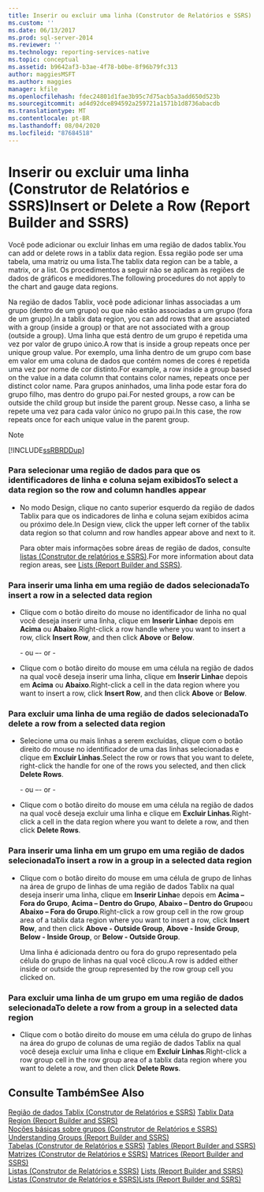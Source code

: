 ```yaml
---
title: Inserir ou excluir uma linha (Construtor de Relatórios e SSRS) | Microsoft Docs
ms.custom: ''
ms.date: 06/13/2017
ms.prod: sql-server-2014
ms.reviewer: ''
ms.technology: reporting-services-native
ms.topic: conceptual
ms.assetid: b9642af3-b3ae-4f78-b0be-8f96b79fc313
author: maggiesMSFT
ms.author: maggies
manager: kfile
ms.openlocfilehash: fdec24801d1fae3b95c7d75acb5a3add650d523b
ms.sourcegitcommit: ad4d92dce894592a259721a1571b1d8736abacdb
ms.translationtype: MT
ms.contentlocale: pt-BR
ms.lasthandoff: 08/04/2020
ms.locfileid: "87684518"
---
```

# <a name="insert-or-delete-a-row-report-builder-and-ssrs"></a><span data-ttu-id="b9e74-102">Inserir ou excluir uma linha (Construtor de Relatórios e SSRS)</span><span class="sxs-lookup"><span data-stu-id="b9e74-102">Insert or Delete a Row (Report Builder and SSRS)</span></span>
  <span data-ttu-id="b9e74-103">Você pode adicionar ou excluir linhas em uma região de dados tablix.</span><span class="sxs-lookup"><span data-stu-id="b9e74-103">You can add or delete rows in a tablix data region.</span></span> <span data-ttu-id="b9e74-104">Essa região pode ser uma tabela, uma matriz ou uma lista.</span><span class="sxs-lookup"><span data-stu-id="b9e74-104">The tablix data region can be a table, a matrix, or a list.</span></span> <span data-ttu-id="b9e74-105">Os procedimentos a seguir não se aplicam às regiões de dados de gráficos e medidores.</span><span class="sxs-lookup"><span data-stu-id="b9e74-105">The following procedures do not apply to the chart and gauge data regions.</span></span>  
  
 <span data-ttu-id="b9e74-106">Na região de dados Tablix, você pode adicionar linhas associadas a um grupo (dentro de um grupo) ou que não estão associadas a um grupo (fora de um grupo).</span><span class="sxs-lookup"><span data-stu-id="b9e74-106">In a tablix data region, you can add rows that are associated with a group (inside a group) or that are not associated with a group (outside a group).</span></span> <span data-ttu-id="b9e74-107">Uma linha que está dentro de um grupo é repetida uma vez por valor de grupo único.</span><span class="sxs-lookup"><span data-stu-id="b9e74-107">A row that is inside a group repeats once per unique group value.</span></span> <span data-ttu-id="b9e74-108">Por exemplo, uma linha dentro de um grupo com base em valor em uma coluna de dados que contém nomes de cores é repetida uma vez por nome de cor distinto.</span><span class="sxs-lookup"><span data-stu-id="b9e74-108">For example, a row inside a group based on the value in a data column that contains color names, repeats once per distinct color name.</span></span> <span data-ttu-id="b9e74-109">Para grupos aninhados, uma linha pode estar fora do grupo filho, mas dentro do grupo pai.</span><span class="sxs-lookup"><span data-stu-id="b9e74-109">For nested groups, a row can be outside the child group but inside the parent group.</span></span> <span data-ttu-id="b9e74-110">Nesse caso, a linha se repete uma vez para cada valor único no grupo pai.</span><span class="sxs-lookup"><span data-stu-id="b9e74-110">In this case, the row repeats once for each unique value in the parent group.</span></span>  
  
> [!NOTE]  
>  [!INCLUDE[ssRBRDDup](../../includes/ssrbrddup-md.md)]  
  
### <a name="to-select-a-data-region-so-the-row-and-column-handles-appear"></a><span data-ttu-id="b9e74-111">Para selecionar uma região de dados para que os identificadores de linha e coluna sejam exibidos</span><span class="sxs-lookup"><span data-stu-id="b9e74-111">To select a data region so the row and column handles appear</span></span>  
  
-   <span data-ttu-id="b9e74-112">No modo Design, clique no canto superior esquerdo da região de dados Tablix para que os indicadores de linha e coluna sejam exibidos acima ou próximo dele.</span><span class="sxs-lookup"><span data-stu-id="b9e74-112">In Design view, click the upper left corner of the tablix data region so that column and row handles appear above and next to it.</span></span>  
  
     <span data-ttu-id="b9e74-113">Para obter mais informações sobre áreas de região de dados, consulte [listas &#40;Construtor de relatórios e SSRS&#41;](tables-matrices-and-lists-report-builder-and-ssrs.md).</span><span class="sxs-lookup"><span data-stu-id="b9e74-113">For more information about data region areas, see [Lists &#40;Report Builder and SSRS&#41;](tables-matrices-and-lists-report-builder-and-ssrs.md).</span></span>  
  
### <a name="to-insert-a-row-in-a-selected-data-region"></a><span data-ttu-id="b9e74-114">Para inserir uma linha em uma região de dados selecionada</span><span class="sxs-lookup"><span data-stu-id="b9e74-114">To insert a row in a selected data region</span></span>  
  
-   <span data-ttu-id="b9e74-115">Clique com o botão direito do mouse no identificador de linha no qual você deseja inserir uma linha, clique em **Inserir Linha**e depois em **Acima** ou **Abaixo**.</span><span class="sxs-lookup"><span data-stu-id="b9e74-115">Right-click a row handle where you want to insert a row, click **Insert Row**, and then click **Above** or **Below**.</span></span>  
  
     <span data-ttu-id="b9e74-116">\- ou –</span><span class="sxs-lookup"><span data-stu-id="b9e74-116">\- or -</span></span>  
  
-   <span data-ttu-id="b9e74-117">Clique com o botão direito do mouse em uma célula na região de dados na qual você deseja inserir uma linha, clique em **Inserir Linha**e depois em **Acima** ou **Abaixo**.</span><span class="sxs-lookup"><span data-stu-id="b9e74-117">Right-click a cell in the data region where you want to insert a row, click **Insert Row**, and then click **Above** or **Below**.</span></span>  
  
### <a name="to-delete-a-row-from-a-selected-data-region"></a><span data-ttu-id="b9e74-118">Para excluir uma linha de uma região de dados selecionada</span><span class="sxs-lookup"><span data-stu-id="b9e74-118">To delete a row from a selected data region</span></span>  
  
-   <span data-ttu-id="b9e74-119">Selecione uma ou mais linhas a serem excluídas, clique com o botão direito do mouse no identificador de uma das linhas selecionadas e clique em **Excluir Linhas**.</span><span class="sxs-lookup"><span data-stu-id="b9e74-119">Select the row or rows that you want to delete, right-click the handle for one of the rows you selected, and then click **Delete Rows**.</span></span>  
  
     <span data-ttu-id="b9e74-120">\- ou –</span><span class="sxs-lookup"><span data-stu-id="b9e74-120">\- or -</span></span>  
  
-   <span data-ttu-id="b9e74-121">Clique com o botão direito do mouse em uma célula na região de dados na qual você deseja excluir uma linha e clique em **Excluir Linhas**.</span><span class="sxs-lookup"><span data-stu-id="b9e74-121">Right-click a cell in the data region where you want to delete a row, and then click **Delete Rows**.</span></span>  
  
### <a name="to-insert-a-row-in-a-group-in-a-selected-data-region"></a><span data-ttu-id="b9e74-122">Para inserir uma linha em um grupo em uma região de dados selecionada</span><span class="sxs-lookup"><span data-stu-id="b9e74-122">To insert a row in a group in a selected data region</span></span>  
  
-   <span data-ttu-id="b9e74-123">Clique com o botão direito do mouse em uma célula de grupo de linhas na área de grupo de linhas de uma região de dados Tablix na qual deseja inserir uma linha, clique em **Inserir Linha**e depois em **Acima – Fora do Grupo**, **Acima – Dentro do Grupo**, **Abaixo – Dentro do Grupo**ou **Abaixo – Fora do Grupo**.</span><span class="sxs-lookup"><span data-stu-id="b9e74-123">Right-click a row group cell in the row group area of a tablix data region where you want to insert a row, click **Insert Row**, and then click **Above - Outside Group**, **Above - Inside Group**, **Below - Inside Group**, or **Below - Outside Group**.</span></span>  
  
     <span data-ttu-id="b9e74-124">Uma linha é adicionada dentro ou fora do grupo representado pela célula do grupo de linhas na qual você clicou.</span><span class="sxs-lookup"><span data-stu-id="b9e74-124">A row is added either inside or outside the group represented by the row group cell you clicked on.</span></span>  
  
### <a name="to-delete-a-row-from-a-group-in-a-selected-data-region"></a><span data-ttu-id="b9e74-125">Para excluir uma linha de um grupo em uma região de dados selecionada</span><span class="sxs-lookup"><span data-stu-id="b9e74-125">To delete a row from a group in a selected data region</span></span>  
  
-   <span data-ttu-id="b9e74-126">Clique com o botão direito do mouse em uma célula do grupo de linhas na área do grupo de colunas de uma região de dados Tablix na qual você deseja excluir uma linha e clique em **Excluir Linhas**.</span><span class="sxs-lookup"><span data-stu-id="b9e74-126">Right-click a row group cell in the row group area of a tablix data region where you want to delete a row, and then click **Delete Rows**.</span></span>  
  
## <a name="see-also"></a><span data-ttu-id="b9e74-127">Consulte Também</span><span class="sxs-lookup"><span data-stu-id="b9e74-127">See Also</span></span>  
 <span data-ttu-id="b9e74-128">[Região de dados Tablix &#40;Construtor de Relatórios e SSRS&#41;](../tablix-data-region-report-builder-and-ssrs.md) </span><span class="sxs-lookup"><span data-stu-id="b9e74-128">[Tablix Data Region &#40;Report Builder and SSRS&#41;](../tablix-data-region-report-builder-and-ssrs.md) </span></span>  
 <span data-ttu-id="b9e74-129">[Noções básicas sobre grupos &#40;Construtor de Relatórios e SSRS&#41;](understanding-groups-report-builder-and-ssrs.md) </span><span class="sxs-lookup"><span data-stu-id="b9e74-129">[Understanding Groups &#40;Report Builder and SSRS&#41;](understanding-groups-report-builder-and-ssrs.md) </span></span>  
 <span data-ttu-id="b9e74-130">[Tabelas &#40;Construtor de Relatórios e SSRS&#41;](tables-report-builder-and-ssrs.md) </span><span class="sxs-lookup"><span data-stu-id="b9e74-130">[Tables &#40;Report Builder  and SSRS&#41;](tables-report-builder-and-ssrs.md) </span></span>  
 <span data-ttu-id="b9e74-131">[Matrizes &#40;Construtor de Relatórios e SSRS&#41;](create-a-matrix-report-builder-and-ssrs.md) </span><span class="sxs-lookup"><span data-stu-id="b9e74-131">[Matrices &#40;Report Builder and SSRS&#41;](create-a-matrix-report-builder-and-ssrs.md) </span></span>  
 <span data-ttu-id="b9e74-132">[Listas &#40;Construtor de Relatórios e SSRS&#41;](create-invoices-and-forms-with-lists-report-builder-and-ssrs.md) </span><span class="sxs-lookup"><span data-stu-id="b9e74-132">[Lists &#40;Report Builder and SSRS&#41;](create-invoices-and-forms-with-lists-report-builder-and-ssrs.md) </span></span>  
 [<span data-ttu-id="b9e74-133">Listas &#40;Construtor de Relatórios e SSRS&#41;</span><span class="sxs-lookup"><span data-stu-id="b9e74-133">Lists &#40;Report Builder and SSRS&#41;</span></span>](tables-matrices-and-lists-report-builder-and-ssrs.md)  
  
  
